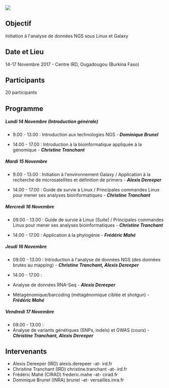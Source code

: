 ![](http://www.southgreen.fr/sites/southgreen.fr/themes/southgreen/logo.png)

## Objectif
Initiation à l'analyse de données NGS sous Linux et Galaxy

## Date et Lieu
14-17 Novembre 2017 - Centre IRD, Ougadougou (Burkina Faso) 
 
## Participants
20 participants 

## Programme

##### Lundi 14 Novembre (Introduction générale)

* 9.00 - 13.00 : Introduction aux technologies NGS - **_Dominique Brunel_**

* 14.00 - 17.00 : Introduction à la bioinformatique appliquée à la génomique -  _**Christine Tranchant**_

##### Mardi 15 Novembre

* 9.00 - 13.00 : Initiation à l'environnement Galaxy / Application à la recherche de microsatellites et définition de primers - _**Alexis Dereeper**_

* 14.00 - 17.00 : Guide de survie à Linux / Principales commandes Linux pour mener ses analyses bioinformatiques - _**Christine Tranchant**_


##### Mercredi 16 Novembre

* 09.00 - 13.00 : Guide de survie à Linux (Suite) / Principales commandes Linux pour mener ses analyses bioinformatiques - _**Christine Tranchant**_

* 14.00 - 17.00 : Application à la phylogénie - _**Frédéric Mahé**_


##### Jeudi 16 Novembre

* 09.00 - 13.00 : Introduction à l'analyse de données NGS (des données brutes au mapping) - _**Christine Tranchant, Alexis Dereeper**_

* 14.00 - 17.00 : 
 * Analyse de données RNA-Seq - _**Alexis Dereeper**_
 * Métagénomique/barcoding (métagénomique ciblée et shotgun) - _**Frédéric Mahé**_


##### Vendredi 17 Novembre

* 09.00 - 13.00 : 
 * Analyse de variants génétiques (SNPs, indels) et GWAS (cours) - _**Christine Tranchant, Alexis Dereeper**_


## Intervenants	
* Alexis Dereeper (IRD)	
alexis.derepeer -at- ird.fr
* Christine Tranchant (IRD)	
christine.tranchant -at- ird.fr
* Frédéric Mahé (CIRAD)
frederic.mahe -at- cirad.fr
* Dominique Brunel (INRA)
brunel -at- versailles.inra.fr
